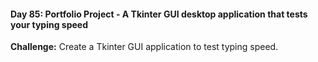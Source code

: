 #### Day 85: Portfolio Project - A Tkinter GUI desktop application that tests your typing speed
**Challenge:** Create a Tkinter GUI application to test typing speed.




